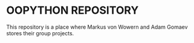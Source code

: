 # OOPYTHON REPOSITORY

This repository is a place where Markus von Wowern and Adam Gomaev stores their group projects.